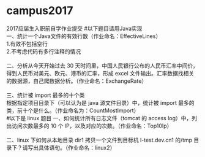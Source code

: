 # campus2017
2017应届生入职前自学作业提交
#以下题目请用Java实现<br>
一、统计一个Java文件的有效行数（作业命名：EffectiveLines）<br>
  1.有效不包括空行<br>
  2.不考虑代码有多行注释的情况<br><br>
二、分析从今天开始过去 30 天时间里，中国人民银行公布的人民币汇率中间价，得到人民币对美元、欧元、港币的汇率，形成 excel 文件输出。汇率数据找相关的数据源，自己爬数据分析。（作业命名：ExchangeRate）<br><br>
三、统计被 import 最多的十个类<br>
根据指定项目目录下（可以认为是 java 源文件目录）中，统计被 import 最多的类，前十个是什么。（作业命名为：CountMostImport）<br>
#以下是 linux 题目
一、如何统计所有日志文件（tomcat 的 access log）中，列出访问次数最多的 10 个 IP，以及对应的次数。（作业命名：Top10Ip）<br><br>
二、linux 下如何从本地目录 dir1 拷贝一个文件到目标机 l-test.dev.cn1 的/tmp 目录下？请写出具体语句。（作业命名：linux2）
